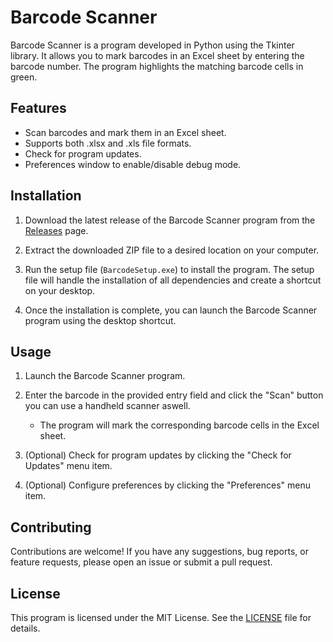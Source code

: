 # Barcode Scanner

Barcode Scanner is a program developed in Python using the Tkinter library. It allows you to mark barcodes in an Excel sheet by entering the barcode number. The program highlights the matching barcode cells in green.

## Features

- Scan barcodes and mark them in an Excel sheet.
- Supports both .xlsx and .xls file formats.
- Check for program updates.
- Preferences window to enable/disable debug mode.


## Installation

1. Download the latest release of the Barcode Scanner program from the [Releases](https://github.com/beetwenty/barcode_scanner/releases) page.

2. Extract the downloaded ZIP file to a desired location on your computer.

3. Run the setup file (`BarcodeSetup.exe`) to install the program. The setup file will handle the installation of all dependencies and create a shortcut on your desktop.

4. Once the installation is complete, you can launch the Barcode Scanner program using the desktop shortcut.

## Usage

1. Launch the Barcode Scanner program.

2. Enter the barcode in the provided entry field and click the "Scan" button you can use a handheld scanner aswell.
   - The program will mark the corresponding barcode cells in the Excel sheet.

3. (Optional) Check for program updates by clicking the "Check for Updates" menu item.

4. (Optional) Configure preferences by clicking the "Preferences" menu item.

## Contributing

Contributions are welcome! If you have any suggestions, bug reports, or feature requests, please open an issue or submit a pull request.

## License

This program is licensed under the MIT License. See the [LICENSE](LICENSE) file for details.
